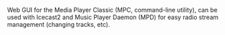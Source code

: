 Web GUI for the Media Player Classic (MPC, command-line utility), can be used with Icecast2 and Music Player Daemon (MPD) for easy radio stream management (changing tracks, etc).
